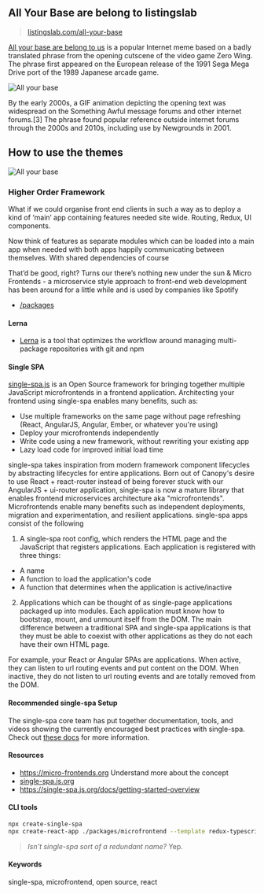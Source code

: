 ## All Your Base are belong to listingslab
> [listingslab.com/all-your-base](https://listingslab.com/all-your-base) 

[All your base are belong to us](https://en.wikipedia.org/wiki/All_your_base_are_belong_to_us) is a popular Internet meme based on a badly translated phrase from the opening cutscene of the video game Zero Wing. The phrase first appeared on the European release of the 1991 Sega Mega Drive port of the 1989 Japanese arcade game.

![All your base](https://listingslab.com/png/Aybabtu.png)

By the early 2000s, a GIF animation depicting the opening text was widespread on the Something Awful message forums and other internet forums.[3] The phrase found popular reference outside internet forums through the 2000s and 2010s, including use by Newgrounds in 2001.

## How to use the themes

![All your base](https://listingslab.com/png/Aybabtu.png)

### Higher Order Framework

What if we could organise front end clients in such a way as to deploy a kind of ‘main’ app containing features needed site wide. Routing, Redux, UI components.

Now think of features as separate modules which can be loaded into a main app when needed with both apps happily communicating between themselves. With shared dependencies of course

That’d be good, right? Turns our there’s nothing new under the sun & Micro Frontends - a microservice style approach to front-end web development has been around for a little while and is used by companies like Spotify

- [/packages](./packages/)

#### Lerna 

- [Lerna](https://github.com/lerna/lerna) is a tool that optimizes the workflow around managing multi-package repositories with git and npm

#### Single SPA

[single-spa.js](https://single-spa.js.org) is an Open Source framework for bringing together multiple JavaScript microfrontends in a frontend application. Architecting your frontend using single-spa enables many benefits, such as:

- Use multiple frameworks on the same page without page refreshing (React, AngularJS, Angular, Ember, or whatever you're using)
- Deploy your microfrontends independently
- Write code using a new framework, without rewriting your existing app
- Lazy load code for improved initial load time

single-spa takes inspiration from modern framework component lifecycles by abstracting lifecycles for entire applications. Born out of Canopy's desire to use React + react-router instead of being forever stuck with our AngularJS + ui-router application, single-spa is now a mature library that enables frontend microservices architecture aka "microfrontends". Microfrontends enable many benefits such as independent deployments, migration and experimentation, and resilient applications. single-spa apps consist of the following

1. A single-spa root config, which renders the HTML page and the JavaScript that registers applications. Each application is registered with three things:

- A name
- A function to load the application's code
- A function that determines when the application is active/inactive

2. Applications which can be thought of as single-page applications packaged up into modules. Each application must know how to bootstrap, mount, and unmount itself from the DOM. The main difference between a traditional SPA and single-spa applications is that they must be able to coexist with other applications as they do not each have their own HTML page.

For example, your React or Angular SPAs are applications. When active, they can listen to url routing events and put content on the DOM. When inactive, they do not listen to url routing events and are totally removed from the DOM.

#### Recommended single-spa Setup

The single-spa core team has put together documentation, tools, and videos showing the currently encouraged best practices with single-spa. Check out [these docs](https://single-spa.js.org/docs/recommended-setup/) for more information.

#### Resources
- https://micro-frontends.org Understand more about the concept
- [single-spa.js.org](https://single-spa.js.org)
- https://single-spa.js.org/docs/getting-started-overview

#### CLI tools
```bash
npx create-single-spa
npx create-react-app ./packages/microfrontend --template redux-typescript
```

> _Isn't single-spa sort of a redundant name?_ 
Yep.

#### Keywords

single-spa, microfrontend, open source, react